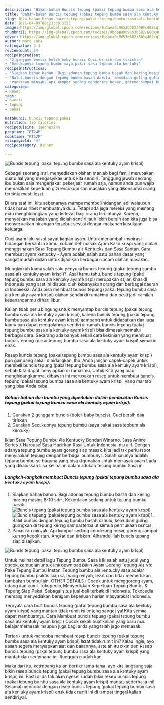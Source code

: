 ```yaml
---
description: "Bahan-bahan Buncis tepung (pakai tepung bumbu sasa ala kentuky ayam krispi) Sederhana dan Mudah Dibuat"
title: "Bahan-bahan Buncis tepung (pakai tepung bumbu sasa ala kentuky ayam krispi) Sederhana dan Mudah Dibuat"
slug: 1024-bahan-bahan-buncis-tepung-pakai-tepung-bumbu-sasa-ala-kentuky-ayam-krispi-sederhana-dan-mudah-dibuat
date: 2021-04-09T06:23:08.315Z
image: https://img-global.cpcdn.com/recipes/9bdaea0c9653b682/680x482cq70/buncis-tepung-pakai-tepung-bumbu-sasa-ala-kentuky-ayam-krispi-foto-resep-utama.jpg
thumbnail: https://img-global.cpcdn.com/recipes/9bdaea0c9653b682/680x482cq70/buncis-tepung-pakai-tepung-bumbu-sasa-ala-kentuky-ayam-krispi-foto-resep-utama.jpg
cover: https://img-global.cpcdn.com/recipes/9bdaea0c9653b682/680x482cq70/buncis-tepung-pakai-tepung-bumbu-sasa-ala-kentuky-ayam-krispi-foto-resep-utama.jpg
author: Marc Luna
ratingvalue: 3.3
reviewcount: 14
recipeingredient:
- "2 genggam buncis boleh baby buncis Cuci bersih dan tiriskan"
- "Secukupnya tepung bumbu saya pakai sasa tepbum ala kentuky"
recipeinstructions:
- "Siapkan bahan bahan. Bagi adonan tepung bumbu basah dan kering masing masing 8-10 sdm. Kekentalan sedang untuk tepung bumbu basah."
- "Balut buncis dengan tepung bumbu basah dahulu, kemudian guling gulingkan di tepung kering sampai terbalut semua permukaan buncis."
- "Panaskan minyak. Api kompor sedang cenderung besar, goreng sampai kuning kecoklatan. Angkat dan tiriskan. Alhamdulillah buncis tepung siap disajikan."
categories:
- Resep
tags:
- buncis
- tepung
- pakai

katakunci: buncis tepung pakai 
nutrition: 176 calories
recipecuisine: Indonesian
preptime: "PT24M"
cooktime: "PT52M"
recipeyield: "4"
recipecategory: Dinner

---
```



![Buncis tepung (pakai tepung bumbu sasa ala kentuky ayam krispi)](https://img-global.cpcdn.com/recipes/9bdaea0c9653b682/680x482cq70/buncis-tepung-pakai-tepung-bumbu-sasa-ala-kentuky-ayam-krispi-foto-resep-utama.jpg)

Sebagai seorang istri, menyediakan olahan mantab bagi famili merupakan suatu hal yang mengasyikan untuk kita sendiri. Tanggung jawab seorang ibu bukan saja mengerjakan pekerjaan rumah saja, namun anda pun wajib memastikan keperluan gizi tercukupi dan masakan yang dikonsumsi orang tercinta mesti lezat.

Di era  saat ini, kita sebenarnya mampu membeli hidangan jadi walaupun tidak harus ribet membuatnya dulu. Tetapi ada juga mereka yang memang mau menghidangkan yang terlezat bagi orang tercintanya. Karena, menyajikan masakan yang diolah sendiri jauh lebih bersih dan kita juga bisa menyesuaikan hidangan tersebut sesuai dengan makanan kesukaan keluarga. 

Cuci ayam lalu sayat sayat bagian ayam. Untuk menambah inspirasi hidangan bersantan kamu, cobain deh masak Ayam Kalio Krispi yang diolah menggunakan Sasa Tepung Bumbu ala Kentucky dan Sasa Santan. Cara membuat ayam kentucky - Ayam adalah salah satu bahan dasar yang sangat mudah diolah untuk dijadikan berbagai macam olahan masakan.

Mungkinkah kamu salah satu penyuka buncis tepung (pakai tepung bumbu sasa ala kentuky ayam krispi)?. Asal kamu tahu, buncis tepung (pakai tepung bumbu sasa ala kentuky ayam krispi) merupakan sajian khas di Indonesia yang saat ini disukai oleh kebanyakan orang dari berbagai daerah di Indonesia. Anda bisa membuat buncis tepung (pakai tepung bumbu sasa ala kentuky ayam krispi) olahan sendiri di rumahmu dan pasti jadi camilan kesenanganmu di hari libur.

Kalian tidak perlu bingung untuk menyantap buncis tepung (pakai tepung bumbu sasa ala kentuky ayam krispi), karena buncis tepung (pakai tepung bumbu sasa ala kentuky ayam krispi) gampang untuk didapatkan dan juga kamu pun dapat mengolahnya sendiri di rumah. buncis tepung (pakai tepung bumbu sasa ala kentuky ayam krispi) bisa dimasak memalui berbagai cara. Sekarang ada banyak sekali cara kekinian yang membuat buncis tepung (pakai tepung bumbu sasa ala kentuky ayam krispi) semakin enak.

Resep buncis tepung (pakai tepung bumbu sasa ala kentuky ayam krispi) pun gampang sekali dihidangkan, lho. Anda jangan capek-capek untuk membeli buncis tepung (pakai tepung bumbu sasa ala kentuky ayam krispi), sebab Kita dapat menyiapkan di rumahmu. Untuk Kita yang mau menghidangkannya, dibawah ini merupakan resep untuk membuat buncis tepung (pakai tepung bumbu sasa ala kentuky ayam krispi) yang mantab yang bisa Anda coba.

<!--inarticleads1-->

##### Bahan-bahan dan bumbu yang diperlukan dalam pembuatan Buncis tepung (pakai tepung bumbu sasa ala kentuky ayam krispi):

1. Gunakan 2 genggam buncis (boleh baby buncis). Cuci bersih dan tiriskan
1. Gunakan Secukupnya tepung bumbu (saya pakai sasa tepbum ala kentuky)


Iklan Sasa Tepung Bumbu Ala Kentucky Bondan Winarno. Sasa Anime Series X Harousel Sasa Hadirkan Rasa Untuk Indonesia. mu alif. Dengan adanya tepung bumbu ayam goreng siap masak, kita jadi tak perlu repot menyiapkan tepung dengan berbagai bumbunya. Salah satunya adalah tepung bumbu serbaguna yang bisa digunakan untuk memasak ayam Lada yang dihaluskan bisa kelihatan dalam adukan tepung bumbu Sasa ini. 

<!--inarticleads2-->

##### Langkah-langkah membuat Buncis tepung (pakai tepung bumbu sasa ala kentuky ayam krispi):

1. Siapkan bahan bahan. Bagi adonan tepung bumbu basah dan kering masing masing 8-10 sdm. Kekentalan sedang untuk tepung bumbu basah.
<img src="https://img-global.cpcdn.com/steps/15bed9c810db1c23/160x128cq70/buncis-tepung-pakai-tepung-bumbu-sasa-ala-kentuky-ayam-krispi-langkah-memasak-1-foto.jpg" alt="Buncis tepung (pakai tepung bumbu sasa ala kentuky ayam krispi)"><img src="https://img-global.cpcdn.com/steps/8368905de27a8d1e/160x128cq70/buncis-tepung-pakai-tepung-bumbu-sasa-ala-kentuky-ayam-krispi-langkah-memasak-1-foto.jpg" alt="Buncis tepung (pakai tepung bumbu sasa ala kentuky ayam krispi)">1. Balut buncis dengan tepung bumbu basah dahulu, kemudian guling gulingkan di tepung kering sampai terbalut semua permukaan buncis.
1. Panaskan minyak. Api kompor sedang cenderung besar, goreng sampai kuning kecoklatan. Angkat dan tiriskan. Alhamdulillah buncis tepung siap disajikan.
<img src="https://img-global.cpcdn.com/steps/83d1270b0b8d9645/160x128cq70/buncis-tepung-pakai-tepung-bumbu-sasa-ala-kentuky-ayam-krispi-langkah-memasak-3-foto.jpg" alt="Buncis tepung (pakai tepung bumbu sasa ala kentuky ayam krispi)">

Untuk melihat detail lagu Tepung Bumbu Sasa klik salah satu judul yang cocok, kemudian untuk link download Bikin Ayam Goreng Tepung Ala Kfc Pake Tepung Bumbu Instan. Tepung bumbu ala kentucky sasa adalah tepung bumbu praktis siap saji yang renyah, lezat dan tidak memerlukan tambahan bumbu lain. OTHER DETAILS : Cocok untuk menggoreng ayam, udang dan cumi. Tokopedia, Menyediakan Keperluan Tepung Bumbu &amp; Tepung Siap Pakai. Sebagai situs jual-beli terbaik di Indonesia, Tokopedia memang menyediakan beragam keperluan harian masyarakat Indonesia. 

Ternyata cara buat buncis tepung (pakai tepung bumbu sasa ala kentuky ayam krispi) yang mantab tidak rumit ini enteng banget ya! Kita semua dapat membuatnya. Cara Membuat buncis tepung (pakai tepung bumbu sasa ala kentuky ayam krispi) Cocok sekali buat kalian yang baru mau belajar memasak maupun juga bagi anda yang telah jago memasak.

Tertarik untuk mencoba membuat resep buncis tepung (pakai tepung bumbu sasa ala kentuky ayam krispi) lezat tidak rumit ini? Kalau ingin, ayo kalian segera menyiapkan alat dan bahannya, setelah itu bikin deh Resep buncis tepung (pakai tepung bumbu sasa ala kentuky ayam krispi) yang mantab dan sederhana ini. Sungguh mudah kan. 

Maka dari itu, ketimbang kalian berfikir lama-lama, ayo kita langsung saja bikin resep buncis tepung (pakai tepung bumbu sasa ala kentuky ayam krispi) ini. Pasti anda tak akan nyesel sudah bikin resep buncis tepung (pakai tepung bumbu sasa ala kentuky ayam krispi) mantab sederhana ini! Selamat mencoba dengan resep buncis tepung (pakai tepung bumbu sasa ala kentuky ayam krispi) enak tidak rumit ini di tempat tinggal kalian sendiri,ya!.

